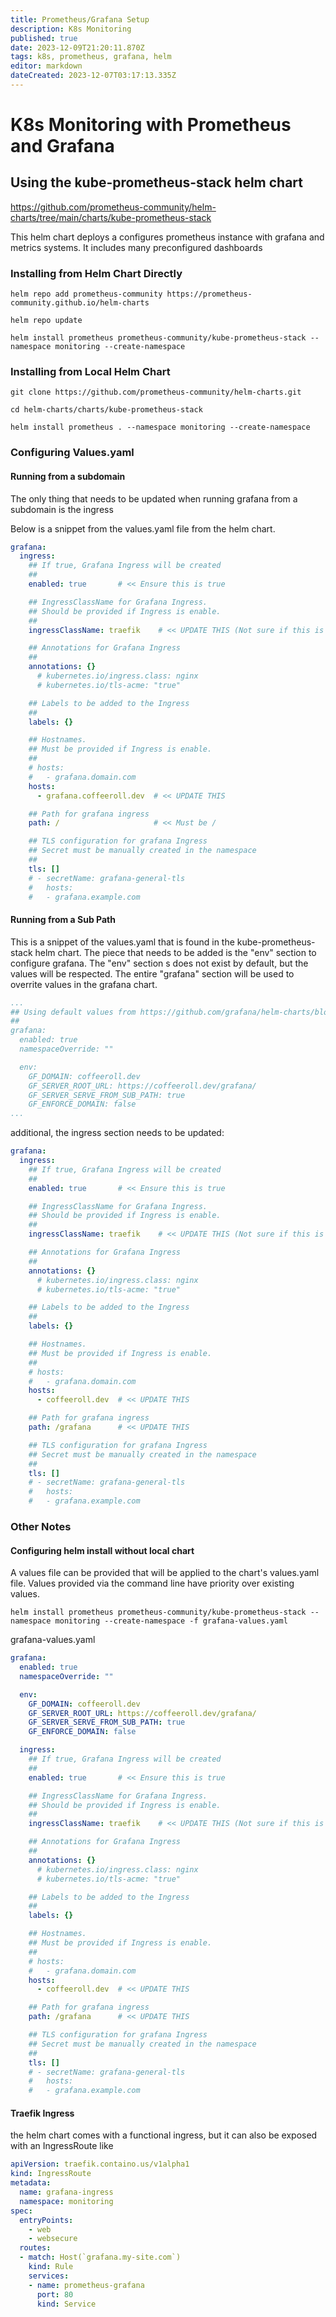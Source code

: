 ```yaml
---
title: Prometheus/Grafana Setup
description: K8s Monitoring 
published: true
date: 2023-12-09T21:20:11.870Z
tags: k8s, prometheus, grafana, helm
editor: markdown
dateCreated: 2023-12-07T03:17:13.335Z
---
```


# K8s Monitoring with Prometheus and Grafana

## Using the kube-prometheus-stack helm chart
https://github.com/prometheus-community/helm-charts/tree/main/charts/kube-prometheus-stack

This helm chart deploys a configures prometheus instance with grafana and metrics systems.
It includes many preconfigured dashboards

### Installing from Helm Chart Directly
```
helm repo add prometheus-community https://prometheus-community.github.io/helm-charts

helm repo update

helm install prometheus prometheus-community/kube-prometheus-stack --namespace monitoring --create-namespace
```

### Installing from Local Helm Chart 

```
git clone https://github.com/prometheus-community/helm-charts.git

cd helm-charts/charts/kube-prometheus-stack

helm install prometheus . --namespace monitoring --create-namespace
```

### Configuring Values.yaml

#### Running from a subdomain

The only thing that needs to be updated when running grafana from a subdomain is the ingress

Below is a snippet from the values.yaml file from the helm chart.

```yaml
grafana:
  ingress:
    ## If true, Grafana Ingress will be created
    ##
    enabled: true       # << Ensure this is true

    ## IngressClassName for Grafana Ingress.
    ## Should be provided if Ingress is enable.
    ##
    ingressClassName: traefik    # << UPDATE THIS (Not sure if this is important though)

    ## Annotations for Grafana Ingress
    ##
    annotations: {}
      # kubernetes.io/ingress.class: nginx
      # kubernetes.io/tls-acme: "true"

    ## Labels to be added to the Ingress
    ##
    labels: {}

    ## Hostnames.
    ## Must be provided if Ingress is enable.
    ##
    # hosts:
    #   - grafana.domain.com
    hosts:
      - grafana.coffeeroll.dev  # << UPDATE THIS

    ## Path for grafana ingress
    path: /                     # << Must be /

    ## TLS configuration for grafana Ingress
    ## Secret must be manually created in the namespace
    ##
    tls: []
    # - secretName: grafana-general-tls
    #   hosts:
    #   - grafana.example.com

```

#### Running from a Sub Path

This is a snippet of the values.yaml that is found in the kube-prometheus-stack helm chart.
The piece that needs to be added is the "env" section to configure grafana. 
The "env" section s does not exist by default, but the values will be respected. 
The entire "grafana" section will be used to overrite values in the grafana chart. 

```yaml
...
## Using default values from https://github.com/grafana/helm-charts/blob/main/charts/grafana/values.yaml
##
grafana:
  enabled: true
  namespaceOverride: ""

  env:
    GF_DOMAIN: coffeeroll.dev
    GF_SERVER_ROOT_URL: https://coffeeroll.dev/grafana/
    GF_SERVER_SERVE_FROM_SUB_PATH: true
    GF_ENFORCE_DOMAIN: false
...
```

additional, the ingress section needs to be updated:

```yaml
grafana:
  ingress:
    ## If true, Grafana Ingress will be created
    ##
    enabled: true       # << Ensure this is true

    ## IngressClassName for Grafana Ingress.
    ## Should be provided if Ingress is enable.
    ##
    ingressClassName: traefik    # << UPDATE THIS (Not sure if this is important though)

    ## Annotations for Grafana Ingress
    ##
    annotations: {}
      # kubernetes.io/ingress.class: nginx
      # kubernetes.io/tls-acme: "true"

    ## Labels to be added to the Ingress
    ##
    labels: {}

    ## Hostnames.
    ## Must be provided if Ingress is enable.
    ##
    # hosts:
    #   - grafana.domain.com
    hosts:
      - coffeeroll.dev  # << UPDATE THIS

    ## Path for grafana ingress
    path: /grafana      # << UPDATE THIS

    ## TLS configuration for grafana Ingress
    ## Secret must be manually created in the namespace
    ##
    tls: []
    # - secretName: grafana-general-tls
    #   hosts:
    #   - grafana.example.com

```


### Other Notes

#### Configuring helm install without local chart

A values file can be provided that will be applied to the chart's values.yaml file. 
Values provided via the command line have priority over existing values.

```
helm install prometheus prometheus-community/kube-prometheus-stack --namespace monitoring --create-namespace -f grafana-values.yaml
```

grafana-values.yaml

```yaml
grafana:
  enabled: true
  namespaceOverride: ""

  env:
    GF_DOMAIN: coffeeroll.dev
    GF_SERVER_ROOT_URL: https://coffeeroll.dev/grafana/
    GF_SERVER_SERVE_FROM_SUB_PATH: true
    GF_ENFORCE_DOMAIN: false

  ingress:
    ## If true, Grafana Ingress will be created
    ##
    enabled: true       # << Ensure this is true

    ## IngressClassName for Grafana Ingress.
    ## Should be provided if Ingress is enable.
    ##
    ingressClassName: traefik    # << UPDATE THIS (Not sure if this is important though)

    ## Annotations for Grafana Ingress
    ##
    annotations: {}
      # kubernetes.io/ingress.class: nginx
      # kubernetes.io/tls-acme: "true"

    ## Labels to be added to the Ingress
    ##
    labels: {}

    ## Hostnames.
    ## Must be provided if Ingress is enable.
    ##
    # hosts:
    #   - grafana.domain.com
    hosts:
      - coffeeroll.dev  # << UPDATE THIS

    ## Path for grafana ingress
    path: /grafana      # << UPDATE THIS

    ## TLS configuration for grafana Ingress
    ## Secret must be manually created in the namespace
    ##
    tls: []
    # - secretName: grafana-general-tls
    #   hosts:
    #   - grafana.example.com
```


#### Traefik Ingress
the helm chart comes with a functional ingress, but it can also be exposed with an IngressRoute like

```yaml
apiVersion: traefik.containo.us/v1alpha1
kind: IngressRoute
metadata:
  name: grafana-ingress
  namespace: monitoring
spec:
  entryPoints:
    - web
    - websecure
  routes:
  - match: Host(`grafana.my-site.com`)
    kind: Rule
    services:
    - name: prometheus-grafana
      port: 80
      kind: Service
```

